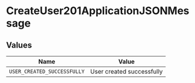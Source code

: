 # CreateUser201ApplicationJSONMessage


## Values

| Name                        | Value                       |
| --------------------------- | --------------------------- |
| `USER_CREATED_SUCCESSFULLY` | User created successfully   |